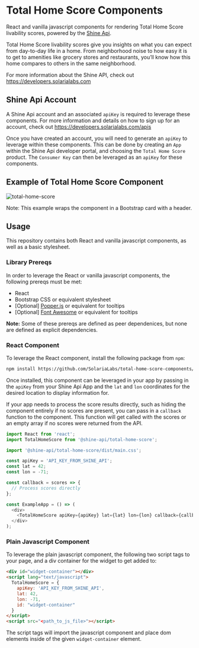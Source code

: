 # Total Home Score Components
React and vanilla javascript components for rendering Total Home Score livability scores, powered by the [Shine Api](https://developers.solarialabs.com).

Total Home Score livability scores give you insights on what you can expect from day-to-day life in a home. From neighborhood noise to how easy it is to get to amenities like grocery stores and restaurants, you’ll know how this home compares to others in the same neighborhood.

For more information about the Shine API, check out https://developers.solarialabs.com

## Shine Api Account
A Shine Api account and an associated `apiKey` is required to leverage these components. For more information and details on how to sign up for an account, check out https://developers.solarialabs.com/apis

Once you have created an account, you will need to generate an `apiKey` to leverage within these components. This can be done by creating an `App` within the Shine Api developer portal, and choosing the `Total Home Score` product. The `Consumer Key` can then be leveraged as an `apiKey` for these components.

## Example of Total Home Score Component
![total-home-score](https://user-images.githubusercontent.com/10982483/39761499-4298d9fe-52a6-11e8-953a-30846a01e9b0.png)

Note: This example wraps the component in a Bootstrap card with a header.

## Usage
This repository contains both React and vanilla javascript components, as well as a basic stylesheet.

### Library Prereqs
In order to leverage the React or vanilla javascript components, the following prereqs must be met:
* React
* Bootstrap CSS or equivalent stylesheet
* [Optional] [Popper.js](https://getbootstrap.com/docs/4.0/components/popovers/) or equivalent for tooltips
* [Optional] [Font Awesome](https://fontawesome.com/) or equivalent for tooltips

**Note:** Some of these prereqs are defined as peer dependenices, but none are defined as explicit dependencies.

### React Component
To leverage the React component, install the following package from `npm`:

```bash
npm install https://github.com/SolariaLabs/total-home-score-components/releases/download/v0.1.0/shine-api-total-home-score-0.1.0.tgz
```

Once installed, this component can be leveraged in your app by passing in the `apiKey` from your Shine Api App and the `lat` and `lon` coordinates for the desired location to display information for.

If your app needs to process the score results directly, such as hiding the component entirely if no scores are present, you can pass in a `callback` function to the component. This function will get called with the scores or an empty array if no scores were returned from the API.

```javascript
import React from 'react';
import TotalHomeScore from '@shine-api/total-home-score';

import '@shine-api/total-home-score/dist/main.css';

const apiKey = 'API_KEY_FROM_SHINE_API';
const lat = 42;
const lon = -71;

const callback = scores => {
  // Process scores directly
};

const ExampleApp = () => (
  <div>
    <TotalHomeScore apiKey={apiKey} lat={lat} lon={lon} callback={callback} />
  </div>
);
```

### Plain Javascript Component
To leverage the plain javascript component, the following two script tags to your page, and a div container for the widget to get added to:

```html
<div id="widget-container"></div>
<script lang="text/javascript">
  TotalHomeScore = {
    apiKey: 'API_KEY_FROM_SHINE_API',
    lat: 42,
    lon: -71,
    id: "widget-container"
  }
</script>
<script src="<path_to_js_file>"></script>
```

The script tags will import the javascript component and place dom elements inside of the given `widget-container` element. 
